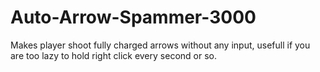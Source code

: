 # Auto-Arrow-Spammer-3000
Makes player shoot fully charged arrows without any input, usefull if you are too lazy to hold right click every second or so.
